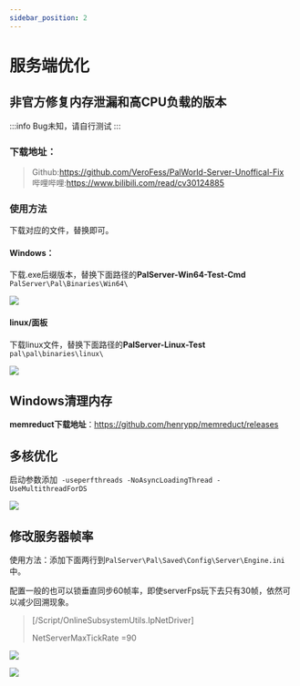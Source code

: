 ```yaml
---
sidebar_position: 2
---
```



# 服务端优化

## 非官方修复内存泄漏和高CPU负载的版本
:::info
Bug未知，请自行测试
:::
### 下载地址：
> Github:https://github.com/VeroFess/PalWorld-Server-Unoffical-Fix<br/>
> 哔哩哔哩:https://www.bilibili.com/read/cv30124885

### 使用方法
下载对应的文件，替换即可。

#### Windows：
下载.exe后缀版本，替换下面路径的**PalServer-Win64-Test-Cmd**<br/>
`PalServer\Pal\Binaries\Win64\`

![](https://cn-sy1.rains3.com/rainyun-assets/pic/2024/01/20240126163923_79e56ae6fcdeb7e17fc0be692664b303.png)


#### linux/面板
下载linux文件，替换下面路径的**PalServer-Linux-Test**<br/>
`pal\pal\binaries\linux\`

![](https://cn-sy1.rains3.com/rainyun-assets/pic/2024/01/20240126163646_96e36adf6716d78a2170c3bd7dbf041c.png)


## Windows清理内存
**memreduct下载地址**：https://github.com/henrypp/memreduct/releases

## 多核优化
启动参数添加` -useperfthreads -NoAsyncLoadingThread -UseMultithreadForDS`

![](https://cn-sy1.rains3.com/rainyun-assets/pic/2024/01/20240126163527_c4e5f149e70037bc9651c373102b59f1.png)

## 修改服务器帧率
使用方法：添加下面两行到`PalServer\Pal\Saved\Config\Server\Engine.ini`中。

配置一般的也可以锁垂直同步60帧率，即使serverFps玩下去只有30帧，依然可以减少回溯现象。

> [/Script/OnlineSubsystemUtils.IpNetDriver]
>
> NetServerMaxTickRate =90

![](https://cn-sy1.rains3.com/rainyun-assets/pic/2024/01/20240126171505_9d686695fd338ef13442ab413ecc1b07.png)

![](https://cn-sy1.rains3.com/rainyun-assets/pic/2024/01/20240126171527_03a2a91a266a6c15b73f8e1c72d4de92.png)

